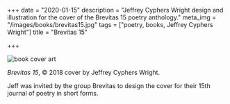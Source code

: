 +++
date = "2020-01-15"
description = "Jeffrey Cyphers Wright design and illustration for the cover of the Brevitas 15 poetry anthology."
meta_img = "/images/books/brevitas15.jpg"
tags = ["poetry, books, Jeffrey Cyphers Wright"]
title = "Brevitas 15"

+++

![book cover art](/images/books/brevitas15.jpg "Brevitas 15")

_Brevitas 15_, © 2018 cover by Jeffrey Cyphers Wright.

Jeff was invited by the group Brevitas to design the cover for their 15th journal of poetry in short forms.